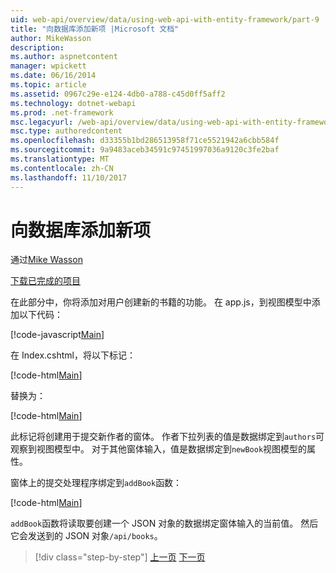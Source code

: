 ```yaml
---
uid: web-api/overview/data/using-web-api-with-entity-framework/part-9
title: "向数据库添加新项 |Microsoft 文档"
author: MikeWasson
description: 
ms.author: aspnetcontent
manager: wpickett
ms.date: 06/16/2014
ms.topic: article
ms.assetid: 0967c29e-e124-4db0-a788-c45d0ff5aff2
ms.technology: dotnet-webapi
ms.prod: .net-framework
msc.legacyurl: /web-api/overview/data/using-web-api-with-entity-framework/part-9
msc.type: authoredcontent
ms.openlocfilehash: d33355b1bd286513958f71ce5521942a6cbb584f
ms.sourcegitcommit: 9a9483aceb34591c97451997036a9120c3fe2baf
ms.translationtype: MT
ms.contentlocale: zh-CN
ms.lasthandoff: 11/10/2017
---
```

<a name="add-a-new-item-to-the-database"></a>向数据库添加新项
====================
通过[Mike Wasson](https://github.com/MikeWasson)

[下载已完成的项目](https://github.com/MikeWasson/BookService)

在此部分中，你将添加对用户创建新的书籍的功能。 在 app.js，到视图模型中添加以下代码：

[!code-javascript[Main](part-9/samples/sample1.js)]

在 Index.cshtml，将以下标记：

[!code-html[Main](part-9/samples/sample2.html)]

替换为：

[!code-html[Main](part-9/samples/sample3.html)]

此标记将创建用于提交新作者的窗体。 作者下拉列表的值是数据绑定到`authors`可观察到视图模型中。 对于其他窗体输入，值是数据绑定到`newBook`视图模型的属性。

窗体上的提交处理程序绑定到`addBook`函数：

[!code-html[Main](part-9/samples/sample4.html)]

`addBook`函数将读取要创建一个 JSON 对象的数据绑定窗体输入的当前值。 然后它会发送到的 JSON 对象`/api/books`。

>[!div class="step-by-step"]
[上一页](part-8.md)
[下一页](part-10.md)
